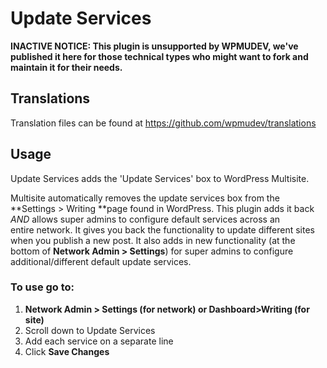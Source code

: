 # Update Services

**INACTIVE NOTICE: This plugin is unsupported by WPMUDEV, we've published it here for those technical types who might want to fork and maintain it for their needs.**

## Translations

Translation files can be found at https://github.com/wpmudev/translations

## Usage

Update Services adds the 'Update Services' box to WordPress Multisite.

Multisite automatically removes the update services box from the **Settings > Writing **page found in WordPress. This plugin adds it back *AND* allows super admins to configure default services across an entire network. It gives you back the functionality to update different sites when you publish a new post.  It also adds in new functionality (at the bottom of **Network Admin > Settings**) for super admins to configure additional/different default update services.

### To use go to:

1.  **Network Admin > Settings (for network) or Dashboard>Writing (for site)**
2.  Scroll down to Update Services
3.  Add each service on a separate line
4.  Click **Save Changes**
